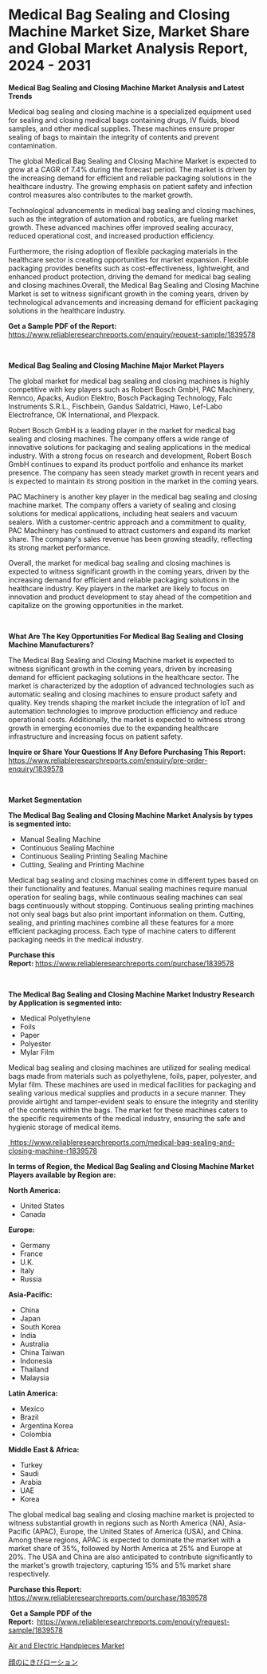 <p><h1>Medical Bag Sealing and Closing Machine Market Size, Market Share and Global Market Analysis Report, 2024 - 2031</h1></p><p><strong>Medical Bag Sealing and Closing Machine Market Analysis and Latest Trends</strong></p>
<p><p>Medical bag sealing and closing machine is a specialized equipment used for sealing and closing medical bags containing drugs, IV fluids, blood samples, and other medical supplies. These machines ensure proper sealing of bags to maintain the integrity of contents and prevent contamination.</p><p>The global Medical Bag Sealing and Closing Machine Market is expected to grow at a CAGR of 7.4% during the forecast period. The market is driven by the increasing demand for efficient and reliable packaging solutions in the healthcare industry. The growing emphasis on patient safety and infection control measures also contributes to the market growth.</p><p>Technological advancements in medical bag sealing and closing machines, such as the integration of automation and robotics, are fueling market growth. These advanced machines offer improved sealing accuracy, reduced operational cost, and increased production efficiency.</p><p>Furthermore, the rising adoption of flexible packaging materials in the healthcare sector is creating opportunities for market expansion. Flexible packaging provides benefits such as cost-effectiveness, lightweight, and enhanced product protection, driving the demand for medical bag sealing and closing machines.Overall, the Medical Bag Sealing and Closing Machine Market is set to witness significant growth in the coming years, driven by technological advancements and increasing demand for efficient packaging solutions in the healthcare industry.</p></p>
<p><strong>Get a Sample PDF of the Report:&nbsp;</strong> <a href="https://www.reliableresearchreports.com/enquiry/request-sample/1839578">https://www.reliableresearchreports.com/enquiry/request-sample/1839578</a></p>
<p>&nbsp;</p>
<p><strong>Medical Bag Sealing and Closing Machine Major Market Players</strong></p>
<p><p>The global market for medical bag sealing and closing machines is highly competitive with key players such as Robert Bosch GmbH, PAC Machinery, Rennco, Apacks, Audion Elektro, Bosch Packaging Technology, Falc Instruments S.R.L., Fischbein, Gandus Saldatrici, Hawo, Lef-Labo Electrofrance, OK International, and Plexpack.</p><p>Robert Bosch GmbH is a leading player in the market for medical bag sealing and closing machines. The company offers a wide range of innovative solutions for packaging and sealing applications in the medical industry. With a strong focus on research and development, Robert Bosch GmbH continues to expand its product portfolio and enhance its market presence. The company has seen steady market growth in recent years and is expected to maintain its strong position in the market in the coming years.</p><p>PAC Machinery is another key player in the medical bag sealing and closing machine market. The company offers a variety of sealing and closing solutions for medical applications, including heat sealers and vacuum sealers. With a customer-centric approach and a commitment to quality, PAC Machinery has continued to attract customers and expand its market share. The company's sales revenue has been growing steadily, reflecting its strong market performance.</p><p>Overall, the market for medical bag sealing and closing machines is expected to witness significant growth in the coming years, driven by the increasing demand for efficient and reliable packaging solutions in the healthcare industry. Key players in the market are likely to focus on innovation and product development to stay ahead of the competition and capitalize on the growing opportunities in the market.</p></p>
<p>&nbsp;</p>
<p><strong>What Are The Key Opportunities For Medical Bag Sealing and Closing Machine Manufacturers?</strong></p>
<p><p>The Medical Bag Sealing and Closing Machine market is expected to witness significant growth in the coming years, driven by increasing demand for efficient packaging solutions in the healthcare sector. The market is characterized by the adoption of advanced technologies such as automatic sealing and closing machines to ensure product safety and quality. Key trends shaping the market include the integration of IoT and automation technologies to improve production efficiency and reduce operational costs. Additionally, the market is expected to witness strong growth in emerging economies due to the expanding healthcare infrastructure and increasing focus on patient safety.</p></p>
<p><strong>Inquire or Share Your Questions If Any Before Purchasing This Report:</strong> <a href="https://www.reliableresearchreports.com/enquiry/pre-order-enquiry/1839578">https://www.reliableresearchreports.com/enquiry/pre-order-enquiry/1839578</a></p>
<p>&nbsp;</p>
<p><strong>Market Segmentation</strong></p>
<p><strong>The Medical Bag Sealing and Closing Machine Market Analysis by types is segmented into:</strong></p>
<p><ul><li>Manual Sealing Machine</li><li>Continuous Sealing Machine</li><li>Continuous Sealing Printing Sealing Machine</li><li>Cutting, Sealing and Printing Machine</li></ul></p>
<p><p>Medical bag sealing and closing machines come in different types based on their functionality and features. Manual sealing machines require manual operation for sealing bags, while continuous sealing machines can seal bags continuously without stopping. Continuous sealing printing machines not only seal bags but also print important information on them. Cutting, sealing, and printing machines combine all these features for a more efficient packaging process. Each type of machine caters to different packaging needs in the medical industry.</p></p>
<p><strong>Purchase this Report:&nbsp;</strong><a href="https://www.reliableresearchreports.com/purchase/1839578">https://www.reliableresearchreports.com/purchase/1839578</a></p>
<p>&nbsp;</p>
<p><strong>The Medical Bag Sealing and Closing Machine Market Industry Research by Application is segmented into:</strong></p>
<p><ul><li>Medical Polyethylene</li><li>Foils</li><li>Paper</li><li>Polyester</li><li>Mylar Film</li></ul></p>
<p><p>Medical bag sealing and closing machines are utilized for sealing medical bags made from materials such as polyethylene, foils, paper, polyester, and Mylar film. These machines are used in medical facilities for packaging and sealing various medical supplies and products in a secure manner. They provide airtight and tamper-evident seals to ensure the integrity and sterility of the contents within the bags. The market for these machines caters to the specific requirements of the medical industry, ensuring the safe and hygienic storage of medical items.</p></p>
<p><a href="https://www.reliableresearchreports.com/medical-bag-sealing-and-closing-machine-r1839578">&nbsp;https://www.reliableresearchreports.com/medical-bag-sealing-and-closing-machine-r1839578</a></p>
<p><strong>In terms of Region, the Medical Bag Sealing and Closing Machine Market Players available by Region are:</strong></p>
<p>
    <p> <strong> North America: </strong>
        <ul>
            <li>United States</li>
            <li>Canada</li>
        </ul>
        </p> 
    <p> <strong> Europe: </strong>
        <ul>
            <li>Germany</li>
            <li>France</li>
            <li>U.K.</li>
            <li>Italy</li>
            <li>Russia</li>
        </ul>
        </p> 
    <p> <strong> Asia-Pacific: </strong>
        <ul>
            <li>China</li>
            <li>Japan</li>
            <li>South Korea</li>
            <li>India</li>
            <li>Australia</li>
            <li>China Taiwan</li>
            <li>Indonesia</li>
            <li>Thailand</li>
            <li>Malaysia</li>
        </ul>
        </p> 
    <p> <strong> Latin America: </strong>
        <ul>
            <li>Mexico</li>
            <li>Brazil</li>
            <li>Argentina Korea</li>
            <li>Colombia</li>
        </ul>
        </p> 
    <p> <strong> Middle East & Africa: </strong>
        <ul>
            <li>Turkey</li>
            <li>Saudi</li>
            <li>Arabia</li>
            <li>UAE</li>
            <li>Korea</li>
        </ul>
    </p>
    </p>
<p><p>The global medical bag sealing and closing machine market is projected to witness substantial growth in regions such as North America (NA), Asia-Pacific (APAC), Europe, the United States of America (USA), and China. Among these regions, APAC is expected to dominate the market with a market share of 35%, followed by North America at 25% and Europe at 20%. The USA and China are also anticipated to contribute significantly to the market's growth trajectory, capturing 15% and 5% market share respectively.</p></p>
<p><strong>Purchase this Report: </strong><a href="https://www.reliableresearchreports.com/purchase/1839578">https://www.reliableresearchreports.com/purchase/1839578</a></p>
<p>&nbsp;<strong>Get a Sample PDF of the Report:&nbsp;&nbsp;</strong><a href="https://www.reliableresearchreports.com/enquiry/request-sample/1839578">https://www.reliableresearchreports.com/enquiry/request-sample/1839578</a></p>
<p><strong></strong></p>
<p><p><a href="https://github.com/RichRobinson5/Market-Research-Report-List-4/blob/main/air-and-electric-handpieces-market.md">Air and Electric Handpieces Market</a></p><p><a href="https://medium.com/@ebbkautzer/%E9%A1%94%E3%81%AB%E3%81%8D%E3%81%B3%E3%83%AD%E3%83%BC%E3%82%B7%E3%83%A7%E3%83%B3%E3%81%AE%E5%B8%82%E5%A0%B4%E8%A6%8F%E6%A8%A1%E3%81%A8%E5%B8%82%E5%A0%B4%E5%8B%95%E5%90%91-%E5%AE%8C%E5%85%A8%E3%81%AA%E6%A5%AD%E7%95%8C%E6%A6%82%E8%A6%81-2024%E5%B9%B4%E3%81%8B%E3%82%892031%E5%B9%B4-3b945999b6dc">顔のにきびローション</a></p></p>